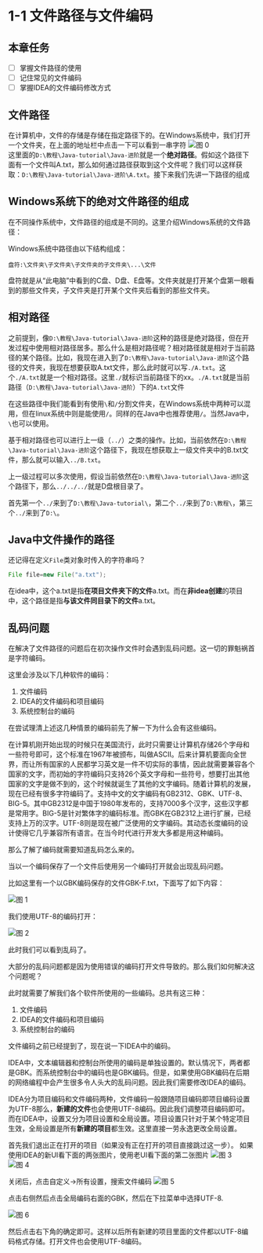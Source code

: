 # 1-1 文件路径与文件编码
## 本章任务
- [ ] 掌握文件路径的使用
- [ ] 记住常见的文件编码
- [ ] 掌握IDEA的文件编码修改方式

## 文件路径

在计算机中，文件的存储是存储在指定路径下的。在Windows系统中，我们打开一个文件夹，在上面的地址栏中点击一下可以看到一串字符
![图 0](https://s2.loli.net/2023/09/18/DaNfpm6wTRrzunq.png)  
这里面的`D:\教程\Java-tutorial\Java-进阶`就是一个**绝对路径**。假如这个路径下面有一个文件叫A.txt，那么如何通过路径获取到这个文件呢？我们可以这样获取：`D:\教程\Java-tutorial\Java-进阶\A.txt`。接下来我们先讲一下路径的组成

## Windows系统下的绝对文件路径的组成
在不同操作系统中，文件路径的组成是不同的。这里介绍Windows系统的文件路径：

Windows系统中路径由以下结构组成：

```
盘符:\文件夹\子文件夹\子文件夹的子文件夹\...\文件
```

盘符就是从“此电脑”中看到的C盘、D盘、E盘等。文件夹就是打开某个盘第一眼看到的那些文件夹，子文件夹是打开某个文件夹后看到的那些文件夹。

## 相对路径

之前提到，像`D:\教程\Java-tutorial\Java-进阶`这种的路径是绝对路径，但在开发过程中使用相对路径居多。那么什么是相对路径呢？相对路径就是相对于当前路径的某个路径。比如，我现在进入到了`D:\教程\Java-tutorial\Java-进阶`这个路径的文件夹，我现在想要获取A.txt文件，那么此时就可以写`./A.txt`。这个`./A.txt`就是一个相对路径。这里`./`就标识当前路径下的xx。`./A.txt`就是当前路径（`D:\教程\Java-tutorial\Java-进阶`）下的`A.txt`文件

在这些路径中我们能看到有使用`\`和`/`分割文件夹，在Windows系统中两种可以混用，但在linux系统中则是能使用`/`。同样的在Java中也推荐使用`/`。当然Java中，`\`也可以使用。

基于相对路径也可以进行上一级（`../`）之类的操作。比如，当前依然在`D:\教程\Java-tutorial\Java-进阶`这个路径下，我现在想获取上一级文件夹中的B.txt文件，那么就可以输入`../B.txt`。

上一级过程可以多次使用，假设当前依然在`D:\教程\Java-tutorial\Java-进阶`这个路径下，那么`../../../`就是D盘根目录了。

首先第一个`../`来到了`D:\教程\Java-tutorial\`，第二个`../`来到了`D:\教程\`，第三个`../`来到了`D:\`。

## Java中文件操作的路径
还记得在定义`File`类对象时传入的字符串吗？
```java
File file=new File("a.txt");
```
在idea中，这个a.txt是指**在项目文件夹下的文件**a.txt。而在**非idea创建**的项目中，这个路径是指**与该文件同目录下的文件**a.txt。

## 乱码问题

在解决了文件路径的问题后在初次操作文件时会遇到乱码问题。这一切的罪魁祸首是字符编码。

这里会涉及以下几种软件的编码：
1. 文件编码
2. IDEA的文件编码和项目编码
3. 系统控制台的编码

在尝试理清上述这几种情景的编码前先了解一下为什么会有这些编码。

在计算机刚开始出现的时候只在美国流行，此时只需要让计算机存储26个字母和一些符号即可，这个标准在1967年被颁布，叫做ASCII。后来计算机要面向全世界，而让所有国家的人民都学习英文是一件不切实际的事情，因此就需要兼容各个国家的文字，而初始的字符编码只支持26个英文字母和一些符号，想要打出其他国家的文字是做不到的，这个时候就诞生了其他的文字编码。随着计算机的发展，现在已经有很多字符编码了。支持中文的文字编码有GB2312、GBK、UTF-8、BIG-5。其中GB2312是中国于1980年发布的，支持7000多个汉字，这些汉字都是常用字。BIG-5是针对繁体字的编码标准。而GBK在GB2312上进行扩展，已经支持上万的汉字。UTF-8则是现在被广泛使用的文字编码。其动态长度编码的设计使得它几乎兼容所有语言。在当今时代进行开发大多都是用这种编码。

那么了解了编码就需要知道乱码怎么来的。

当以一个编码保存了一个文件后使用另一个编码打开就会出现乱码问题。

比如这里有一个以GBK编码保存的文件GBK-F.txt，下面写了如下内容：

![图 1](https://s2.loli.net/2023/09/18/N4lnWZLmrbaqOGQ.png)  

我们使用UTF-8的编码打开：

![图 2](https://s2.loli.net/2023/09/18/lzvpiF9sSw746mI.png)  

此时我们可以看到乱码了。

大部分的乱码问题都是因为使用错误的编码打开文件导致的。那么我们如何解决这个问题呢？

此时就需要了解我们各个软件所使用的一些编码。总共有这三种：

1. 文件编码
2. IDEA的文件编码和项目编码
3. 系统控制台的编码

文件编码之前已经提到了，现在说一下IDEA中的编码。

IDEA中，文本编辑器和控制台所使用的编码是单独设置的。默认情况下，两者都是GBK。而系统控制台中的编码也是GBK编码。但是，如果使用GBK编码在后期的网络编程中会产生很多令人头大的乱码问题。因此我们需要修改IDEA的编码。

IDEA分为项目编码和文件编码两种，文件编码一般跟随项目编码即项目编码设置为UTF-8那么，**新建的文件**也会使用UTF-8编码。因此我们调整项目编码即可。而在IDEA中，设置又分为项目设置和全局设置。项目设置只针对于某个特定项目生效，全局设置是所有**新建的项目**都生效。这里直接一劳永逸更改全局设置。

首先我们退出正在打开的项目（如果没有正在打开的项目直接跳过这一步）。
如果使用IDEA的新UI看下面的两张图片，使用老UI看下面的第二张图片
![图 3](https://s2.loli.net/2023/09/19/NmorH5MK7bEJXpj.png)  
![图 4](https://s2.loli.net/2023/09/19/ONaLVPEzZeWifUy.png)  

关闭后，点击自定义->所有设置，搜索文件编码
![图 5](https://s2.loli.net/2023/09/19/rd86p7VuEMwoHNP.png)  

点击右侧然后点击全局编码右面的GBK，然后在下拉菜单中选择UTF-8.

![图 6](https://s2.loli.net/2023/09/19/phvrZnoQGSLiBRC.png)  

然后点击右下角的确定即可。这样以后所有新建的项目里面的文件都以UTF-8编码格式存储。打开文件也会使用UTF-8编码。